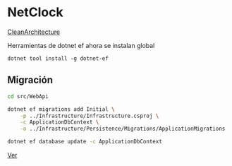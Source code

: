 # NetClock

[CleanArchitecture](https://github.com/jasontaylordev/CleanArchitecture)

Herramientas de dotnet ef ahora se instalan global

`dotnet tool install -g dotnet-ef`

## Migración

```bash
cd src/WebApi

dotnet ef migrations add Initial \
    -p ../Infrastructure/Infrastructure.csproj \
    -c ApplicationDbContext \
    -o ../Infrastructure/Persistence/Migrations/ApplicationMigrations

dotnet ef database update -c ApplicationDbContext
```

[Ver](commands/restore_dev.sh)
